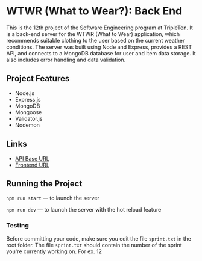 # WTWR (What to Wear?): Back End

This is the 12th project of the Software Engineering program at TripleTen. It is a back-end server for the WTWR (What to Wear) application, which recommends suitable clothing to the user based on the current weather conditions. The server was built using Node and Express, provides a REST API, and connects to a MongoDB database for user and item data storage. It also includes error handling and data validation.

## Project Features

- Node.js
- Express.js
- MongoDB
- Mongoose
- Validator.js
- Nodemon

## Links

- [API Base URL](https://api.ek-wtwr.blinklab.com/)
- [Frontend URL](https://ek-wtwr.blinklab.com/)

## Running the Project

`npm run start` — to launch the server

`npm run dev` — to launch the server with the hot reload feature

### Testing

Before committing your code, make sure you edit the file `sprint.txt` in the root folder. The file `sprint.txt` should contain the number of the sprint you're currently working on. For ex. 12
